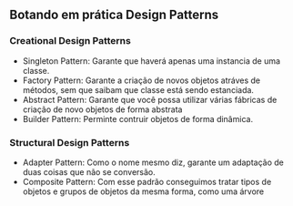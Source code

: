 ## Botando em prática Design Patterns
### Creational Design Patterns
- Singleton Pattern: Garante que haverá apenas uma instancia de uma classe.
- Factory Pattern: Garante a criação de novos objetos atráves de métodos, sem que saibam que classe está sendo estanciada.
- Abstract Pattern: Garante que você possa utilizar várias fábricas de criação de novo objetos de forma abstrata
- Builder Pattern: Perminte contruir objetos de forma dinâmica.
### Structural Design Patterns
- Adapter Pattern: Como o nome mesmo diz, garante um adaptação de duas coisas que não se conversão.
- Composite Pattern: Com esse padrão conseguimos tratar tipos de objetos e grupos de objetos da mesma forma, como uma árvore

